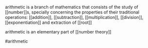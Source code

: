 arithmetic is a branch of mathematics that consists of the study of [[number]]s, specially concerning the properties of their traditional operations: [[addition]], [[subtraction]], [[multiplication]], [[division]], [[exponentiation]] and extraction of [[root]]

arithmetic is an elementary part of [[number theory]]

#arithmetic 